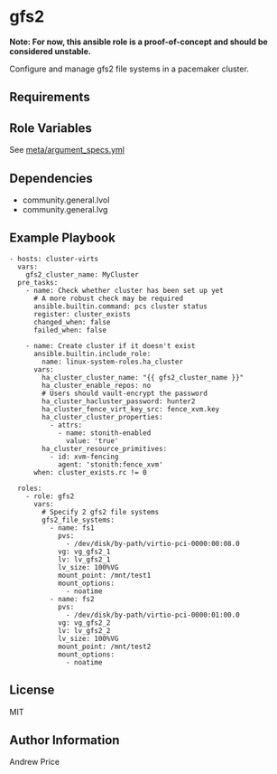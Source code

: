 gfs2
====

**Note: For now, this ansible role is a proof-of-concept and should be considered unstable.**

Configure and manage gfs2 file systems in a pacemaker cluster.

Requirements
------------


Role Variables
--------------

See [meta/argument_specs.yml](meta/argument_specs.yml)

Dependencies
------------

- community.general.lvol
- community.general.lvg

Example Playbook
----------------

    - hosts: cluster-virts
      vars:
        gfs2_cluster_name: MyCluster
      pre_tasks:
        - name: Check whether cluster has been set up yet
          # A more robust check may be required
          ansible.builtin.command: pcs cluster status
          register: cluster_exists
          changed_when: false
          failed_when: false

        - name: Create cluster if it doesn't exist
          ansible.builtin.include_role:
            name: linux-system-roles.ha_cluster
          vars:
            ha_cluster_cluster_name: "{{ gfs2_cluster_name }}"
            ha_cluster_enable_repos: no
            # Users should vault-encrypt the password
            ha_cluster_hacluster_password: hunter2
            ha_cluster_fence_virt_key_src: fence_xvm.key
            ha_cluster_cluster_properties:
              - attrs:
                - name: stonith-enabled
                  value: 'true'
            ha_cluster_resource_primitives:
              - id: xvm-fencing
                agent: 'stonith:fence_xvm'
          when: cluster_exists.rc != 0
    
      roles:
        - role: gfs2
          vars:
            # Specify 2 gfs2 file systems
            gfs2_file_systems:
              - name: fs1
                pvs:
                  - /dev/disk/by-path/virtio-pci-0000:00:08.0
                vg: vg_gfs2_1
                lv: lv_gfs2_1
                lv_size: 100%VG
                mount_point: /mnt/test1
                mount_options:
                  - noatime
              - name: fs2
                pvs:
                  - /dev/disk/by-path/virtio-pci-0000:01:00.0
                vg: vg_gfs2_2
                lv: lv_gfs2_2
                lv_size: 100%VG
                mount_point: /mnt/test2
                mount_options:
                  - noatime

License
-------

MIT

Author Information
------------------

Andrew Price
